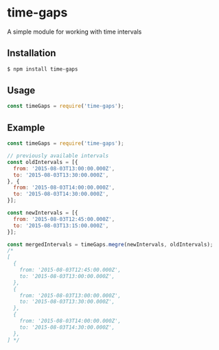# time-gaps
A simple module for working with time intervals
## Installation
```bash
$ npm install time-gaps
```
## Usage
```javascript
const timeGaps = require('time-gaps');
```
## Example
```javascript
const timeGaps = require('time-gaps');

// previously available intervals
const oldIntervals = [{
  from: '2015-08-03T13:00:00.000Z',
  to: '2015-08-03T13:30:00.000Z',
}, {
  from: '2015-08-03T14:00:00.000Z',
  to: '2015-08-03T14:30:00.000Z',
}];

const newIntervals = [{
  from: '2015-08-03T12:45:00.000Z',
  to: '2015-08-03T13:15:00.000Z',
}];

const mergedIntervals = timeGaps.megre(newIntervals, oldIntervals);
/*
[
  {
    from: '2015-08-03T12:45:00.000Z',
    to: '2015-08-03T13:00:00.000Z',
  },
  {
    from: '2015-08-03T13:00:00.000Z',
    to: '2015-08-03T13:30:00.000Z',
  },
  {
    from: '2015-08-03T14:00:00.000Z',
    to: '2015-08-03T14:30:00.000Z',
  },
] */
```

